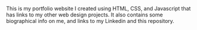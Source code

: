 This is my portfolio website I created using HTML, CSS, and Javascript that has links to my other web design projects. It also contains some biographical info on me, and links to my Linkedin and this repository.
